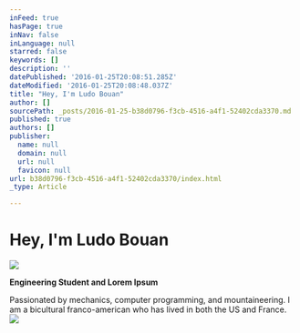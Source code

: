 ```yaml
---
inFeed: true
hasPage: true
inNav: false
inLanguage: null
starred: false
keywords: []
description: ''
datePublished: '2016-01-25T20:08:51.285Z'
dateModified: '2016-01-25T20:08:48.037Z'
title: "Hey, I'm Ludo Bouan"
author: []
sourcePath: _posts/2016-01-25-b38d0796-f3cb-4516-a4f1-52402cda3370.md
published: true
authors: []
publisher:
  name: null
  domain: null
  url: null
  favicon: null
url: b38d0796-f3cb-4516-a4f1-52402cda3370/index.html
_type: Article

---
```

# Hey, I'm Ludo Bouan
![](https://s3-us-west-2.amazonaws.com/the-grid-img/p/605c870f2e9c6d6c4d3fe5ee2f0d0691d2829d65.jpg)

**Engineering Student and Lorem Ipsum**

Passionated by mechanics, computer programming, and mountaineering. I am a bicultural franco-american who has lived in both the US and France.
![](https://the-grid-user-content.s3-us-west-2.amazonaws.com/098da842-04e5-473c-a1ee-a55e5ce27b00.jpg)